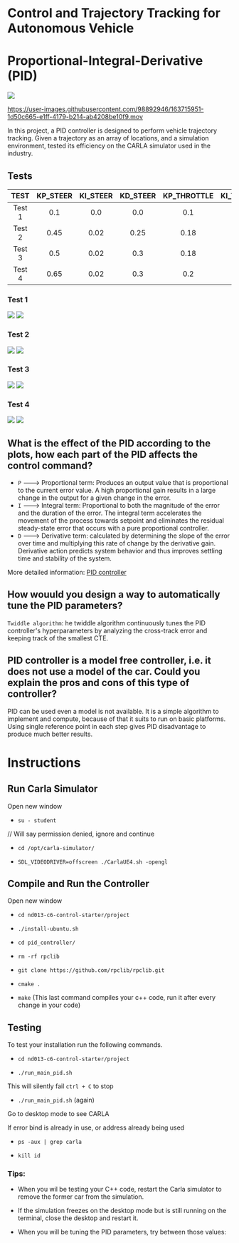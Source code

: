 # Control and Trajectory Tracking for Autonomous Vehicle

# Proportional-Integral-Derivative (PID)

<img src="project/pid_controller/screenshot/CARLA_screenshot.png"/>

https://user-images.githubusercontent.com/98892946/163715951-1d50c665-e1ff-4179-b214-ab4208be10f9.mov

In this project, a PID controller is designed to perform vehicle trajectory tracking. Given a trajectory as an array of locations, and a simulation environment, tested its efficiency on the CARLA simulator used in the industry.

## Tests
|  TEST  | KP_STEER | KI_STEER | KD_STEER | KP_THROTTLE | KI_THROTTLE | KD_THROTTLE |
|:------:|:--------:|:--------:|:--------:|:-----------:|:-----------:|:-----------:|
| Test 1 |   0.1    |   0.0    |   0.0    |     0.1     |     0.0     |     0.0     |
| Test 2 |   0.45   |   0.02   |   0.25   |    0.18     |    0.01     |     0.1     |
| Test 3 |   0.5    |   0.02   |   0.3    |    0.18     |    0.01     |     0.1     |
| Test 4 |   0.65   |   0.02   |   0.3    |     0.2     |    0.01     |     0.1     |

### Test 1
<img src="project/pid_controller/screenshot/test1_steer.png">

<img src="project/pid_controller/screenshot/test1_throttle.png">

### Test 2
<img src="project/pid_controller/screenshot/test2_steer.png">

<img src="project/pid_controller/screenshot/test2_throttle.png">

### Test 3
<img src="project/pid_controller/screenshot/test3_steer.png">

<img src="project/pid_controller/screenshot/test3_throttle.png">

### Test 4
<img src="project/pid_controller/screenshot/test4_steer.png">

<img src="project/pid_controller/screenshot/test4_throttle.png">


## What is the effect of the PID according to the plots, how each part of the PID affects the control command?

- `P` ---> Proportional term: Produces an output value that is proportional to the current error value. A high proportional gain results in a large change in the output for a given change in the error.
- `I` ---> Integral term: Proportional to both the magnitude of the error and the duration of the error. The integral term accelerates the movement of the process towards setpoint and eliminates the residual steady-state error that occurs with a pure proportional controller.
- `D` ---> Derivative term: calculated by determining the slope of the error over time and multiplying this rate of change by the derivative gain. Derivative action predicts system behavior and thus improves settling time and stability of the system.

More detailed information: [PID controller](https://en.wikipedia.org/wiki/PID_controller#Proportional)

## How wouuld you design a way to automatically tune the PID parameters?

`Twiddle algorithm`:  he twiddle algorithm continuously tunes the PID controller's hyperparameters by analyzing the cross-track error and keeping track of the smallest CTE.

## PID controller is a model free controller, i.e. it does not use a model of the car. Could you explain the pros and cons of this type of controller?
PID can be used even a model is not available. It is a simple algorithm to implement and compute, because of that it suits to run on basic platforms.
Using single reference point in each step gives PID disadvantage to produce much better results.


# Instructions

## Run Carla Simulator


Open new window


* `su - student`

// Will say permission denied, ignore and continue

* `cd /opt/carla-simulator/`

* `SDL_VIDEODRIVER=offscreen ./CarlaUE4.sh -opengl`


## Compile and Run the Controller


Open new window


* `cd nd013-c6-control-starter/project`

* `./install-ubuntu.sh`

* `cd pid_controller/`

* `rm -rf rpclib`

* `git clone https://github.com/rpclib/rpclib.git`

* `cmake .`

* `make` (This last command compiles your c++ code, run it after every change in your code)


## Testing


To test your installation run the following commands.


* `cd nd013-c6-control-starter/project`

* `./run_main_pid.sh`

This will silently fail `ctrl + C` to stop

* `./run_main_pid.sh` (again)

Go to desktop mode to see CARLA


If error bind is already in use, or address already being used


* `ps -aux | grep carla`

* `kill id`




### Tips:


- When you wil be testing your C++ code, restart the Carla simulator to remove the former car from the simulation.

- If the simulation freezes on the desktop mode but is still running on the terminal, close the desktop and restart it.

- When you will be tuning the PID parameters, try between those values:
